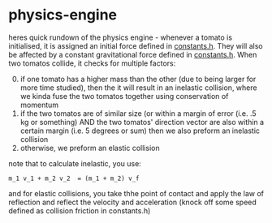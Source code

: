 # physics-engine

heres quick rundown of the physics engine - whenever a tomato is initialised, it is assigned
an initial force defined in [constants.h](include/constants.h). They will also be affected
by a constant gravitational force defined in [constants.h](../include/constants.h). When two
tomatos collide, it checks for multiple factors:

0. if one tomato has a higher mass than the other (due to being larger for more time studied),
then the it will result in an inelastic collision, where we kinda fuse the two tomatos together
using conservation of momentum
1. if the two tomatos are of similar size (or within a margin of error (i.e. .5 kg or something)
AND the two tomatos' direction vector are also within a certain margin (i.e. 5 degrees or sum)
then we also preform an inelastic collision
2. otherwise, we preform an elastic collision

note that to calculate inelastic, you use:
```
m_1 v_1 + m_2 v_2  = (m_1 + m_2) v_f
```

and for elastic collisions, you take thhe point of contact and apply the law of reflection
and reflect the velocity and acceleration (knock off some speed defined as collision friction
in constants.h)
